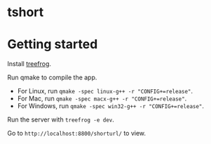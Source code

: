 # tshort

# Getting started

Install [treefrog](http://www.treefrogframework.org/documents/install).

Run qmake to compile the app.

- For Linux, run `qmake -spec linux-g++ -r "CONFIG+=release"`.
- For Mac, run `qmake -spec macx-g++ -r "CONFIG+=release"`.
- For Windows, run `qmake -spec win32-g++ -r "CONFIG+=release"`.

Run the server with `treefrog -e dev`.

Go to `http://localhost:8800/shorturl/` to view.

